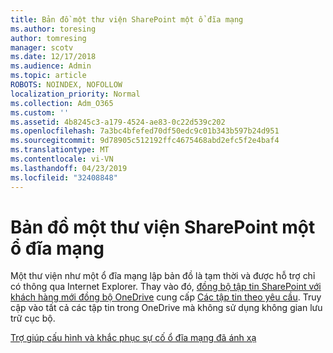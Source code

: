 ```yaml
---
title: Bản đồ một thư viện SharePoint một ổ đĩa mạng
ms.author: toresing
author: tomresing
manager: scotv
ms.date: 12/17/2018
ms.audience: Admin
ms.topic: article
ROBOTS: NOINDEX, NOFOLLOW
localization_priority: Normal
ms.collection: Adm_O365
ms.custom: ''
ms.assetid: 4b8245c3-a179-4524-ae83-0c22d539c202
ms.openlocfilehash: 7a3bc4bfefed70df50edc9c01b343b597b24d951
ms.sourcegitcommit: 9d78905c512192ffc4675468abd2efc5f2e4baf4
ms.translationtype: MT
ms.contentlocale: vi-VN
ms.lasthandoff: 04/23/2019
ms.locfileid: "32408848"
---
```

# <a name="map-a-sharepoint-library-to-a-network-drive"></a>Bản đồ một thư viện SharePoint một ổ đĩa mạng

Một thư viện như một ổ đĩa mạng lập bản đồ là tạm thời và được hỗ trợ chỉ có thông qua Internet Explorer. Thay vào đó, [đồng bộ tập tin SharePoint với khách hàng mới đồng bộ OneDrive](https://support.office.com/article/6de9ede8-5b6e-4503-80b2-6190f3354a88.aspx) cung cấp [Các tập tin theo yêu cầu](https://support.office.com/article/0e6860d3-d9f3-4971-b321-7092438fb38e.aspx). Truy cập vào tất cả các tập tin trong OneDrive mà không sử dụng không gian lưu trữ cục bộ.
  
[Trợ giúp cấu hình và khắc phục sự cố ổ đĩa mạng đã ánh xạ](https://go.microsoft.com/fwlink/?linkid=872946)
  

